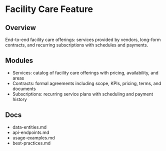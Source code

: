 # Facility Care Feature

## Overview

End-to-end facility care offerings: services provided by vendors, long-form contracts, and recurring subscriptions with schedules and payments.

## Modules
- Services: catalog of facility care offerings with pricing, availability, and areas
- Contracts: formal agreements including scope, KPIs, pricing, terms, and documents
- Subscriptions: recurring service plans with scheduling and payment history

## Docs
- data-entities.md
- api-endpoints.md
- usage-examples.md
- best-practices.md
